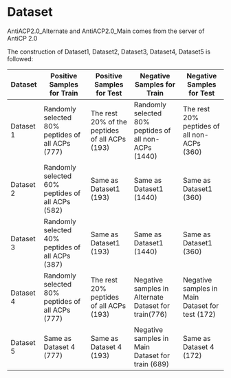 # Dataset

AntiACP2.0_Alternate and AntiACP2.0_Main comes from the server of AntiCP 2.0

The construction of Dataset1, Dataset2, Dataset3, Dataset4, Dataset5 is followed:

| Dataset   | Positive Samples for Train                        | Positive Samples for Test                      | Negative Samples for Train                            | Negative Samples for Test                       |
| --------- | ------------------------------------------------- | ---------------------------------------------- | ----------------------------------------------------- | ----------------------------------------------- |
| Dataset 1 | Randomly selected 80% peptides of all ACPs (777)  | The rest 20% of the peptides of all ACPs (193) | Randomly selected 80% peptides of all non-ACPs (1440) | The rest 20% peptides of all non-ACPs (360)     |
| Dataset 2 | Randomly  selected 60% peptides of all ACPs (582) | Same as Dataset1 (193)                         | Same as Dataset1 (1440)                               | Same as Dataset1 (360)                          |
| Dataset 3 | Randomly selected 40% peptides of all ACPs (387)  | Same as Dataset1 (193)                         | Same as Dataset1 (1440)                               | Same as Dataset1 (360)                          |
| Dataset 4 | Randomly selected 80% peptides of all ACPs (777)  | The rest 20% peptides of all ACPs (193)        | Negative samples in Alternate Dataset for train(776)  | Negative samples in Main Dataset for test (172) |
| Dataset 5 | Same as Dataset 4 (777)                           | Same as Dataset 4 (193)                        | Negative samples in Main Dataset for train (689)      | Same as Dataset 4 (172)                         |
